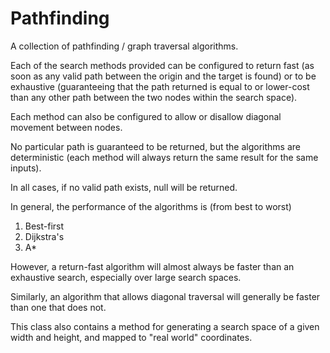 # Pathfinding #

A collection of pathfinding / graph traversal algorithms.

Each of the search methods provided can be configured to return fast 
(as soon as any valid path between the origin and the target is found) or
to be exhaustive (guaranteeing that the path returned is equal to or 
lower-cost than any other path between the two nodes within the search
space).

Each method can also be configured to allow or disallow diagonal movement 
between nodes.

No particular path is guaranteed to be returned, but the algorithms are
deterministic (each method will always return the same result for the 
same inputs).

In all cases, if no valid path exists, null will be returned.

In general, the performance of the algorithms is (from best to worst)

1. Best-first
2. Dijkstra's
3. A*

However, a return-fast algorithm will almost always be faster than an 
exhaustive search, especially over large search spaces. 

Similarly, an algorithm that allows diagonal traversal will generally be
faster than one that does not.

This class also contains a method for generating a search space of a given
width and height, and mapped to "real world" coordinates.